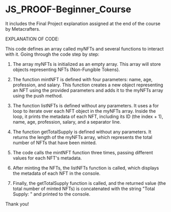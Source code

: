 # JS_PROOF-Beginner_Course
It includes the Final Project explanation assigned at the end of the course by Metacrafters.

EXPLANATION OF CODE:

This code defines an array called myNFTs and several functions to interact with it. Going  through the code step by step:

1. The array myNFTs is initialized as an empty array. This array will store objects representing NFTs (Non-Fungible Tokens).

2. The function mintNFT is defined with four parameters: name, age, profession, and salary. This function creates a new object representing an NFT using the provided parameters and adds it to the myNFTs array using the push method.

3. The function listNFTs is defined without any parameters. It uses a for loop to iterate over each NFT object in the myNFTs array. Inside the loop, it prints the metadata of each NFT, including its ID (the index + 1), name, age, profession, salary, and a separator line.

4. The function getTotalSupply is defined without any parameters. It returns the length of the myNFTs array, which represents the total number of NFTs that have been minted.

5. The code calls the mintNFT function three times, passing different values for each NFT's metadata.

6. After minting the NFTs, the listNFTs function is called, which displays the metadata of each NFT in the console.

7. Finally, the getTotalSupply function is called, and the returned value (the total number of minted NFTs) is concatenated with the string "Total Supply: " and printed to the console.

Thank you!
